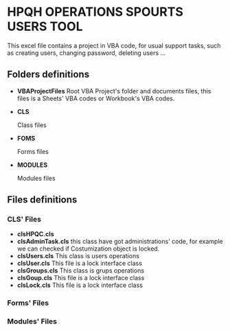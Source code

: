 # HPQH OPERATIONS SPOURTS USERS TOOL


This excel file contains a project in VBA code, for usual support tasks, such as creating users, changing password, deleting users ...

## Folders definitions

- **VBAProjectFiles**
Root VBA Project's folder and documents files, this files is a Sheets' VBA codes or Workbook's VBA codes. 
- **CLS**

  Class files
- **FOMS**

  Forms files
- **MODULES**

  Modules files

## Files definitions
### CLS' Files

- **clsHPQC.cls**
 - **clsAdminTask.cls**
        this class have got administrations' code, for example we can checked if Costumization object is locked. 
 - **clsUsers.cls**
        This class is users operations
 - **clsUser.cls**
        This file is a lock interface class 
 - **clsGroups.cls**
        This class is grups operations
 - **clsGoup.cls**
        This file is a lock interface class 
 - **clsLock.cls**
        This file is a lock interface class 
    

### Forms' Files

### Modules' Files



